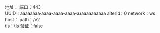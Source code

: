地址： 
端口：443  
UUID：aaaaaaaa-aaaa-aaaa-aaaa-aaaaaaaaaaaa 
alterId：0 
network：ws  
host： 
path：/v2  
tls：tls 
验证：false  
